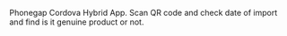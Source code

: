 Phonegap Cordova Hybrid App. 
Scan QR code and check date of import and find is it genuine product or not.
